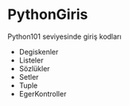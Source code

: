 # PythonGiris
Python101 seviyesinde giriş kodları
- Degiskenler
- Listeler
- Sözlükler
- Setler
- Tuple
- EgerKontroller
